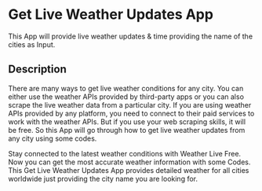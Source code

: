 # Get Live Weather Updates App
This App will provide live weather updates & time providing the name of the cities as Input.

## Description
There are many ways to get live weather conditions for any city. You can either use the weather APIs provided by third-party apps or you can also scrape the live weather data from a particular city. If you are using weather APIs provided by any platform, you need to connect to their paid services to work with the weather APIs. But if you use your web scraping skills, it will be free. So this App will go through how to get live weather updates from any city using some codes.

Stay connected to the latest weather conditions with Weather Live Free. Now you can get the most accurate weather information with some Codes. This Get Live Weather Updates App provides detailed weather for all cities worldwide just providing the city name you are looking for.
